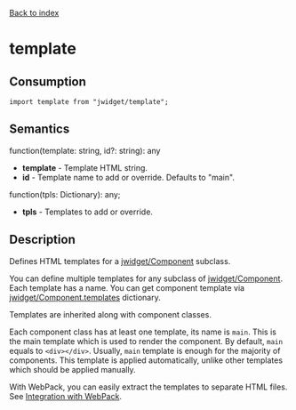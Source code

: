 [Back to index](../README.md)

# template

## Consumption

	import template from "jwidget/template";

## Semantics

function(template: string, id?: string): any

* **template** - Template HTML string.
* **id** - Template name to add or override. Defaults to "main".

function(tpls: Dictionary<string>): any;

* **tpls** - Templates to add or override.

## Description

Defines HTML templates for a [jwidget/Component](Component.md) subclass.

You can define multiple templates for any subclass of [jwidget/Component](Component.md). Each template has a name. You can get component template via [jwidget/Component.templates](Component.md#templates) dictionary.

Templates are inherited along with component classes.

Each component class has at least one template, its name is `main`. This is the main template which is used to render the component. By default, `main` equals to `<div></div>`. Usually, `main` template is enough for the majority of components. This template is applied automatically, unlike other templates which should be applied manually.

With WebPack, you can easily extract the templates to separate HTML files. See [Integration with WebPack](Component.md#integration-with-webpack).
